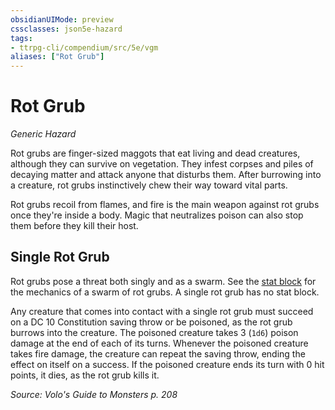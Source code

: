 ```yaml
---
obsidianUIMode: preview
cssclasses: json5e-hazard
tags:
- ttrpg-cli/compendium/src/5e/vgm
aliases: ["Rot Grub"]
---
```

# Rot Grub
*Generic Hazard*  

Rot grubs are finger-sized maggots that eat living and dead creatures, although they can survive on vegetation. They infest corpses and piles of decaying matter and attack anyone that disturbs them. After burrowing into a creature, rot grubs instinctively chew their way toward vital parts.

Rot grubs recoil from flames, and fire is the main weapon against rot grubs once they're inside a body. Magic that neutralizes poison can also stop them before they kill their host.

## Single Rot Grub

Rot grubs pose a threat both singly and as a swarm. See the [stat block](swarm-of-rot-grubs-mpmm.md) for the mechanics of a swarm of rot grubs. A single rot grub has no stat block.

Any creature that comes into contact with a single rot grub must succeed on a DC 10 Constitution saving throw or be poisoned, as the rot grub burrows into the creature. The poisoned creature takes 3 (`1d6`) poison damage at the end of each of its turns. Whenever the poisoned creature takes fire damage, the creature can repeat the saving throw, ending the effect on itself on a success. If the poisoned creature ends its turn with 0 hit points, it dies, as the rot grub kills it.

*Source: Volo's Guide to Monsters p. 208*